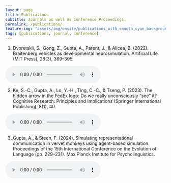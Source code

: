 ```yaml
---
layout: page
title: Publications
subtitle: Journals as well as Conference Proceedings.
permalink: /publications/
feature-img: "assets/img/onsite/publications_with_smooth_cyan_background.png"
tags: [publications, journal, conference]
---
```


1. Dvoretskii, S., Gong, Z., Gupta, A., Parent, J., & Alicea, B. (2022). Braitenberg vehicles
as developmental neurosimulation. Artificial Life (MIT Press), 28(3), 369–395. 

<audio controls>
  <source src="https://raw.githubusercontent.com/ankiitgupta7/ankiitgupta7.github.io/master/assets/audio/Alife%20BV.wav" type="audio/wav">
  Your browser does not support the audio element.
</audio>

2. Ke, S.-C., Gupta, A., Lo, Y.-H., Ting, C.-C., & Tseng, P. (2023). The hidden arrow in the
FedEx logo: Do we really unconsciously “see” it? Cognitive Research: Principles and Implications (Springer International Publishing), 8(1), 40.

<audio controls>
  <source src="https://github.com/ankiitgupta7/ankiitgupta7.github.io/blob/master/assets/audio/FedEx%20Paper%20-%20Podcast.wav" type="audio/wav">
  Your browser does not support the audio element.
</audio>

3. Gupta, A., & Steen, F. (2024). Simulating representational communication in vervet monkeys using agent-based simulation. Proceedings of the 15th International Conference on
the Evolution of Language (pp. 229–231). Max Planck Institute for Psycholinguistics.

<audio controls>
  <source src="https://github.com/ankiitgupta7/ankiitgupta7.github.io/blob/master/assets/audio/vervetSim.wav" type="audio/wav">
  Your browser does not support the audio element.
</audio>
